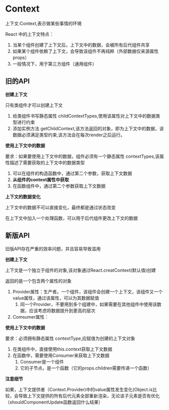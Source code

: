 # Context

上下文:Context,表示做某些事情的环境

React 中的上下文特点：

1. 当某个组件创建了上下文后，上下文中的数据，会被所有后代组件共享
2. 如果某个组件依赖了上下文，会导致该组件不再纯粹（外部数据仅来源属性props）
3. 一般情况下，用于第三方组件（通用组件）

## 旧的API

**创建上下文**

只有类组件才可以创建上下文

1. 给类组件书写静态属性 childContextTypes,使用该属性对上下文中的数据类型进行约束
2. 添加实例方法 getChildContext,该方法返回的对象，即为上下文中的数据，该数据必须满足类型约束,该方法会在每次render之后运行。

**使用上下文中的数据**

要求：如果要使用上下文中的数据，组件必须有一个静态属性 contextTypes,该属性描述了需要获取的上下文中的数据类型

1. 可以在组件的构造函数中，通过第二个参数，获取上下文数据
2. **从组件的context属性中获取**
3. 在函数组件中，通过第二个参数获取上下文数据

**上下文的数据变化**

上下文中的数据不可以直接变化，最终都是通过状态改变

在上下文中加入一个处理函数，可以用于后代组件更改上下文的数据


## 新版API

旧版API存在严重的效率问题，并且容易导致滥用

**创建上下文**

上下文是一个独立于组件的对象,该对象通过React.creatContext(默认值)创建

返回的是一个包含两个属性的对象

1. Provider属性：生产者。一个组件，该组件会创建一个上下文，该组件又一个value属性，通过该属性，可以为其数据赋值
   1. 同一个Provider，不要用到多个组建中，如果需要在其他组件中使用该数据，应该考虑将数据提升到更高的层次
2. Comsumer属性：

**使用上下文中的数据**

要求：必须拥有静态属性 contextType,应赋值为创建的上下文对象

1. 在类组件中，直接使用this.context获取上下文数据
2. 在函数中，需要使用Consumer来获取上下文数据
   1. Consumer是一个组件
   2. 它的子节点，是一个函数（它的props.children需要传递一个函数）
   
**注意细节**

如果，上下文提供者（Context.Provider)中的value属性发生变化(Object.is比较，会导致上下文提供的所有后代元素全部重新渲染，无论该子元素是否有优化（shouldComponentUpdate函数返回什么结果）